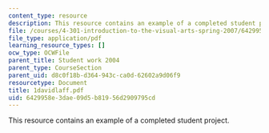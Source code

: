 ```yaml
---
content_type: resource
description: This resource contains an example of a completed student project.
file: /courses/4-301-introduction-to-the-visual-arts-spring-2007/6429958e3dae09d5b81956d2909795cd_1davidlaff.pdf
file_type: application/pdf
learning_resource_types: []
ocw_type: OCWFile
parent_title: Student work 2004
parent_type: CourseSection
parent_uid: d8c0f18b-d364-943c-ca0d-62602a9d06f9
resourcetype: Document
title: 1davidlaff.pdf
uid: 6429958e-3dae-09d5-b819-56d2909795cd
---
```

This resource contains an example of a completed student project.